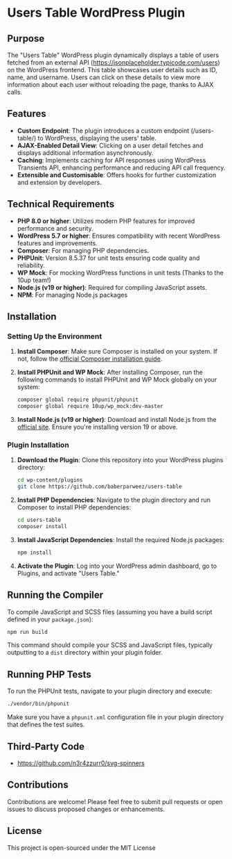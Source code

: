 # Users Table WordPress Plugin

## Purpose

The "Users Table" WordPress plugin dynamically displays a table of users fetched from an external API (https://jsonplaceholder.typicode.com/users) on the WordPress frontend. This table showcases user details such as ID, name, and username. Users can click on these details to view more information about each user without reloading the page, thanks to AJAX calls.

## Features

-   **Custom Endpoint**: The plugin introduces a custom endpoint (/users-table/) to WordPress, displaying the users' table.
-   **AJAX-Enabled Detail View**: Clicking on a user detail fetches and displays additional information asynchronously.
-   **Caching**: Implements caching for API responses using WordPress Transients API, enhancing performance and reducing API call frequency.
-   **Extensible and Customisable**: Offers hooks for further customization and extension by developers.

## Technical Requirements

-   **PHP 8.0 or higher**: Utilizes modern PHP features for improved performance and security.
-   **WordPress 5.7 or higher**: Ensures compatibility with recent WordPress features and improvements.
-   **Composer**: For managing PHP dependencies.
-   **PHPUnit**: Version 8.5.37 for unit tests ensuring code quality and reliability.
-   **WP Mock**: For mocking WordPress functions in unit tests (Thanks to the 10up team!)
-   **Node.js (v19 or higher)**: Required for compiling JavaScript assets.
-   **NPM**: For managing Node.js packages

## Installation

### Setting Up the Environment

1. **Install Composer**: Make sure Composer is installed on your system. If not, follow the [official Composer installation guide](https://getcomposer.org/download/).

2. **Install PHPUnit and WP Mock**: After installing Composer, run the following commands to install PHPUnit and WP Mock globally on your system:

    ```bash
    composer global require phpunit/phpunit
    composer global require 10up/wp_mock:dev-master
    ```

3. **Install Node.js (v19 or higher)**: Download and install Node.js from the [official site](https://nodejs.org/). Ensure you're installing version 19 or above.

### Plugin Installation

1. **Download the Plugin**: Clone this repository into your WordPress plugins directory:

    ```bash
    cd wp-content/plugins
    git clone https://github.com/baberparweez/users-table
    ```

2. **Install PHP Dependencies**: Navigate to the plugin directory and run Composer to install PHP dependencies:

    ```bash
    cd users-table
    composer install
    ```

3. **Install JavaScript Dependencies**: Install the required Node.js packages:

    ```bash
    npm install
    ```

4. **Activate the Plugin**: Log into your WordPress admin dashboard, go to Plugins, and activate "Users Table."

## Running the Compiler

To compile JavaScript and SCSS files (assuming you have a build script defined in your `package.json`):

```bash
npm run build
```

This command should compile your SCSS and JavaScript files, typically outputting to a `dist` directory within your plugin folder.

## Running PHP Tests

To run the PHPUnit tests, navigate to your plugin directory and execute:

```bash
./vendor/bin/phpunit
```

Make sure you have a `phpunit.xml` configuration file in your plugin directory that defines the test suites.

## Third-Party Code

-   https://github.com/n3r4zzurr0/svg-spinners

## Contributions

Contributions are welcome! Please feel free to submit pull requests or open issues to discuss proposed changes or enhancements.

## License

This project is open-sourced under the MIT License
